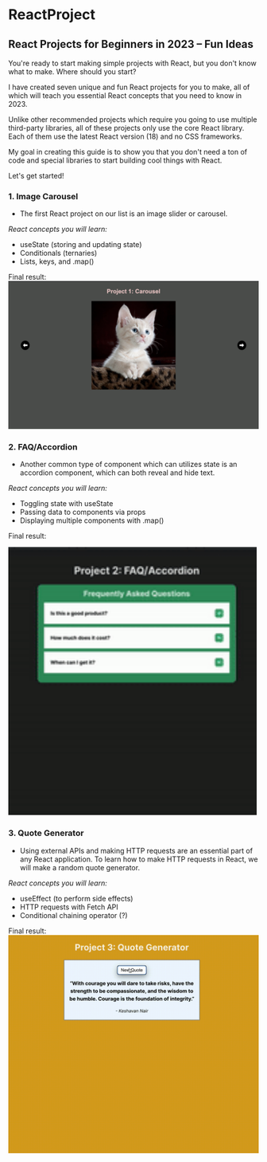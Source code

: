 # ReactProject

## React Projects for Beginners in 2023 – Fun Ideas

You're ready to start making simple projects with React, but you don't know what to make. Where should you start?

I have created seven unique and fun React projects for you to make, all of which will teach you essential React concepts that you need to know in 2023.

Unlike other recommended projects which require you going to use multiple third-party libraries, all of these projects only use the core React library. Each of them use the latest React version (18) and no CSS frameworks.

My goal in creating this guide is to show you that you don't need a ton of code and special libraries to start building cool things with React.

Let's get started!

### 1. Image Carousel
- The first React project on our list is an image slider or carousel.

*React concepts you will learn:*
- useState (storing and updating state)
- Conditionals (ternaries)
- Lists, keys, and .map()

Final result: ![](./img/Image%20Carousel.png)

### 2. FAQ/Accordion
- Another common type of component which can utilizes state is an accordion component, which can both reveal and hide text.

*React concepts you will learn:*
- Toggling state with useState
- Passing data to components via props
- Displaying multiple components with .map()

Final result:

<img src="./img/FAQ:Accordion.gif" width="500px">

### 3. Quote Generator
- Using external APIs and making HTTP requests are an essential part of any React application. To learn how to make HTTP requests in React, we will make a random quote generator.

*React concepts you will learn:*
- useEffect (to perform side effects)
- HTTP requests with Fetch API
- Conditional chaining operator (?)

Final result: ![](./img/Quote%20Generator.gif)

